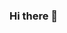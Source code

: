 ### Hi there 👋

<!--
**lbrissette/lbrissette** is a ✨ _special_ ✨ repository because its `README.md` (this file) appears on your GitHub profile.

Pronouns: she/her 

